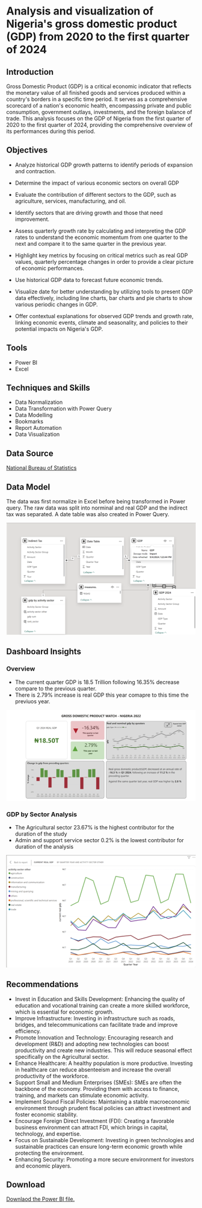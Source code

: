 # Analysis and visualization of Nigeria's gross domestic product (GDP) from 2020 to the first quarter of 2024

## Introduction
Gross Domestic Product (GDP) is a critical economic indicator that reflects the monetary value of all finished goods and services produced within a country's borders in a specific time period. It serves as a comprehensive scorecard of a nation's economic health, encompassing private and public consumption, government outlays, investments, and the foreign balance of trade. This analysis focuses on the GDP of Nigeria from the first quarter of 2020 to the first quarter of 2024, providing the comprehensive overview of its performances during this period.

## Objectives
- Analyze historical GDP growth patterns to identify periods of expansion and contraction.

- Determine the impact of various economic sectors on overall GDP

- Evaluate the contribution of different sectors to the GDP, such as agriculture, services, manufacturing, and oil.

- Identify sectors that are driving growth and those that need improvement.

- Assess quarterly growth rate by calculating and interpreting the GDP rates to understand the economic momentum from one quarter to the next and compare it to the same quarter in the previous year.

- Highlight key metrics by focusing on critical metrics such as real GDP values, quarterly percentage changes in order to provide a clear picture of economic performances.

- Use historical GDP data to forecast future economic trends.

- Visualize date for better understanding by utilizing tools to present GDP data effectively, including line charts, bar charts and pie charts to show various periodic changes in GDP.

- Offer contextual explanations for observed GDP trends and growth rate, linking economic events, climate and seasonality, and policies to their potential impacts on Nigeria's GDP.

## Tools
- Power BI
- Excel

## Techniques and Skills
- Data Normalization
- Data Transformation with Power Query
- Data Modelling
- Bookmarks
- Report Automation
- Data Visualization

## Data Source
<a href = "https://nigerianstat.gov.ng/elibrary/read/1241549"> National Bureau of Statistics </a>

## Data Model
The data was first normalize in Excel before being transformed in Power query. The raw data was split into norminal and real GDP and the indirect tax was separated. A date table was also created in Power Query.

![Data Model](https://github.com/dedotun/GDP-Analysis-in-Nigeria/blob/main/assets/gdp%20model.png)

## Dashboard Insights
### Overview
- The current quarter GDP is 18.5 Trillion following 16.35% decrease compare to the previous quarter.
- There is 2.79% increase is real GDP this year comapre to this time the previuos year.

![Overview Dashborad](https://github.com/dedotun/GDP-Analysis-in-Nigeria/blob/main/assets/gdp%20overview.jpeg)

### GDP by Sector Analysis
- The Agricultural sector 23.67% is the highest contributor for the duration of the study
- Admin and support service sector 0.2% is the lowest contributor for duration of the analysis

![GDP by Sector](https://github.com/dedotun/GDP-Analysis-in-Nigeria/blob/main/assets/Screenshot%202024-09-04%20123545.png)

## Recommendations
- Invest in Education and Skills Development: Enhancing the quality of education and vocational training can create a more skilled workforce, which is essential for economic growth.
- Improve Infrastructure: Investing in infrastructure such as roads, bridges, and telecommunications can facilitate trade and improve efficiency.
- Promote Innovation and Technology: Encouraging research and development (R&D) and adopting new technologies can boost productivity and create new industries. This will reduce seasonal effect specifically on the   Agricultural sector.
- Enhance Healthcare: A healthy population is more productive. Investing in healthcare can reduce absenteeism and increase the overall productivity of the workforce.
- Support Small and Medium Enterprises (SMEs): SMEs are often the backbone of the economy. Providing them with access to finance, training, and markets can stimulate economic activity.
- Implement Sound Fiscal Policies: Maintaining a stable macroeconomic environment through prudent fiscal policies can attract investment and foster economic stability.
- Encourage Foreign Direct Investment (FDI): Creating a favorable business environment can attract FDI, which brings in capital, technology, and expertise.
- Focus on Sustainable Development: Investing in green technologies and sustainable practices can ensure long-term economic growth while protecting the environment.
- Enhancing Security: Promoting a more secure environment for investors and economic players.

## Download
<a href = "https://github.com/dedotun/GDP-Analysis-in-Nigeria/raw/main/assets/Nigeria%20GDP%20Overview%20-%20Adedotun%20Awe.pbix"> Downlaod the Power BI file.</a>

